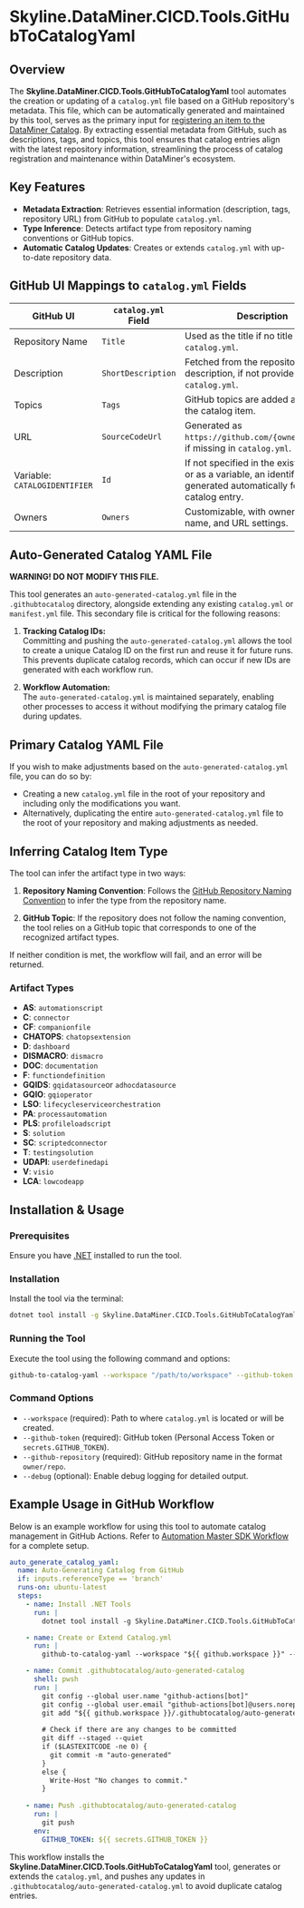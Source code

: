 # Skyline.DataMiner.CICD.Tools.GitHubToCatalogYaml

## Overview

The **Skyline.DataMiner.CICD.Tools.GitHubToCatalogYaml** tool automates the creation or updating of a `catalog.yml` file based on a GitHub repository's metadata. This file, which can be automatically generated and maintained by this tool, serves as the primary input for [registering an item to the DataMiner Catalog](https://docs.dataminer.services/user-guide/Cloud_Platform/Catalog/Register_Catalog_Item.html). By extracting essential metadata from GitHub, such as descriptions, tags, and topics, this tool ensures that catalog entries align with the latest repository information, streamlining the process of catalog registration and maintenance within DataMiner's ecosystem.

## Key Features

- **Metadata Extraction**: Retrieves essential information (description, tags, repository URL) from GitHub to populate `catalog.yml`.
- **Type Inference**: Detects artifact type from repository naming conventions or GitHub topics.
- **Automatic Catalog Updates**: Creates or extends `catalog.yml` with up-to-date repository data.

## GitHub UI Mappings to `catalog.yml` Fields

| **GitHub UI**                  | **`catalog.yml` Field** | **Description**                                                                                                 |
|--------------------------------|-------------------------|-----------------------------------------------------------------------------------------------------------------|
| Repository Name                | `Title`                | Used as the title if no title is set in `catalog.yml`.                                                          |
| Description                    | `ShortDescription`     | Fetched from the repository’s description, if not provided in `catalog.yml`.                                    |
| Topics                         | `Tags`                 | GitHub topics are added as tags for the catalog item.                                                           |
| URL                            | `SourceCodeUrl`        | Generated as `https://github.com/{owner}/{repo}`, if missing in `catalog.yml`.                                  |
| Variable: `CATALOGIDENTIFIER`  | `Id`                   | If not specified in the existing YAML or as a variable, an identifier is generated automatically for each catalog entry. |
| Owners                         | `Owners`               | Customizable, with owner email, name, and URL settings.                                                         |

## **Auto-Generated Catalog YAML File**

**WARNING! DO NOT MODIFY THIS FILE.**

This tool generates an `auto-generated-catalog.yml` file in the `.githubtocatalog` directory, alongside extending any existing `catalog.yml` or `manifest.yml` file. This secondary file is critical for the following reasons:

1. **Tracking Catalog IDs:**  
   Committing and pushing the `auto-generated-catalog.yml` allows the tool to create a unique Catalog ID on the first run and reuse it for future runs. This prevents duplicate catalog records, which can occur if new IDs are generated with each workflow run.

2. **Workflow Automation:**  
   The `auto-generated-catalog.yml` is maintained separately, enabling other processes to access it without modifying the primary catalog file during updates.



## **Primary Catalog YAML File**

If you wish to make adjustments based on the `auto-generated-catalog.yml` file, you can do so by:

- Creating a new `catalog.yml` file in the root of your repository and including only the modifications you want.
- Alternatively, duplicating the entire `auto-generated-catalog.yml` file to the root of your repository and making adjustments as needed.

## Inferring Catalog Item Type

The tool can infer the artifact type in two ways:

1. **Repository Naming Convention**: Follows the [GitHub Repository Naming Convention](https://docs.dataminer.services/develop/CICD/Skyline%20Communications/Github/Use_Github_Guidelines.html#repository-naming-convention) to infer the type from the repository name.

2. **GitHub Topic**: If the repository does not follow the naming convention, the tool relies on a GitHub topic that corresponds to one of the recognized artifact types.

If neither condition is met, the workflow will fail, and an error will be returned.

### Artifact Types

- **AS**: `automationscript`
- **C**: `connector`
- **CF**: `companionfile`
- **CHATOPS**: `chatopsextension`
- **D**: `dashboard`
- **DISMACRO**: `dismacro`
- **DOC**: `documentation`
- **F**: `functiondefinition`
- **GQIDS**: `gqidatasource`or `adhocdatasource`
- **GQIO**: `gqioperator`
- **LSO**: `lifecycleserviceorchestration`
- **PA**: `processautomation`
- **PLS**: `profileloadscript`
- **S**: `solution`
- **SC**: `scriptedconnector`
- **T**: `testingsolution`
- **UDAPI**: `userdefinedapi`
- **V**: `visio`
- **LCA**: `lowcodeapp`

## Installation & Usage

### Prerequisites

Ensure you have [.NET](https://dotnet.microsoft.com/download) installed to run the tool.

### Installation

Install the tool via the terminal:

```bash
dotnet tool install -g Skyline.DataMiner.CICD.Tools.GitHubToCatalogYaml
```

### Running the Tool

Execute the tool using the following command and options:

```bash
github-to-catalog-yaml --workspace "/path/to/workspace" --github-token "your_token" --github-repository "owner/repo"
```

### Command Options

- `--workspace` (required): Path to where `catalog.yml` is located or will be created.
- `--github-token` (required): GitHub token (Personal Access Token or `secrets.GITHUB_TOKEN`).
- `--github-repository` (required): GitHub repository name in the format `owner/repo`.
- `--debug` (optional): Enable debug logging for detailed output.

## Example Usage in GitHub Workflow

Below is an example workflow for using this tool to automate catalog management in GitHub Actions. Refer to [Automation Master SDK Workflow](https://github.com/SkylineCommunications/_ReusableWorkflows/blob/main/.github/workflows/Automation%20Master%20SDK%20Workflow.yml) for a complete setup.

```yaml
auto_generate_catalog_yaml:
  name: Auto-Generating Catalog from GitHub
  if: inputs.referenceType == 'branch'
  runs-on: ubuntu-latest
  steps:
    - name: Install .NET Tools
      run: |
        dotnet tool install -g Skyline.DataMiner.CICD.Tools.GitHubToCatalogYaml --prerelease

    - name: Create or Extend Catalog.yml
      run: |
        github-to-catalog-yaml --workspace "${{ github.workspace }}" --github-token ${{ secrets.GITHUB_TOKEN }} --github-repository "${{ github.repository }}" --catalog-identifier "${{ vars.catalogIdentifier }}"

    - name: Commit .githubtocatalog/auto-generated-catalog
      shell: pwsh
      run: |
        git config --global user.name "github-actions[bot]"
        git config --global user.email "github-actions[bot]@users.noreply.github.com"
        git add "${{ github.workspace }}/.githubtocatalog/auto-generated-catalog.yml"
        
        # Check if there are any changes to be committed
        git diff --staged --quiet
        if ($LASTEXITCODE -ne 0) {
          git commit -m "auto-generated"
        }
        else {
          Write-Host "No changes to commit."
        }
      
    - name: Push .githubtocatalog/auto-generated-catalog
      run: |
        git push
      env:
        GITHUB_TOKEN: ${{ secrets.GITHUB_TOKEN }}
```

This workflow installs the **Skyline.DataMiner.CICD.Tools.GitHubToCatalogYaml** tool, generates or extends the `catalog.yml`, and pushes any updates in `.githubtocatalog/auto-generated-catalog.yml` to avoid duplicate catalog entries.
